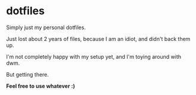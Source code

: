 # dotfiles
Simply just my personal dotfiles.

Just lost about 2 years of files, because I am an idiot, and didn't back them up.

I'm not completely happy with my setup yet, and I'm toying around with dwm.

But getting there.

**Feel free to use whatever :)**
